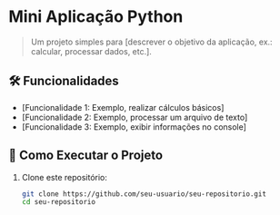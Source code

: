 # Mini Aplicação Python

> Um projeto simples para [descrever o objetivo da aplicação, ex.: calcular, processar dados, etc.].

## 🛠️ Funcionalidades

- [Funcionalidade 1: Exemplo, realizar cálculos básicos]
- [Funcionalidade 2: Exemplo, processar um arquivo de texto]
- [Funcionalidade 3: Exemplo, exibir informações no console]

## 🚀 Como Executar o Projeto

1. Clone este repositório:
   ```bash
   git clone https://github.com/seu-usuario/seu-repositorio.git
   cd seu-repositorio
